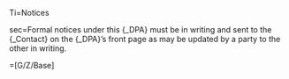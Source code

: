 Ti=Notices

sec=Formal notices under this {_DPA} must be in writing and sent to the {_Contact} on the {_DPA}’s front page as may be updated by a party to the other in writing.

=[G/Z/Base]
